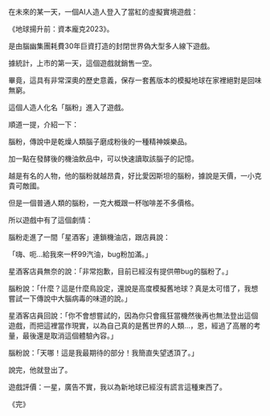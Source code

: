 
在未來的某一天，一個AI人造人登入了當紅的虛擬實境遊戲：

《地球揚升前：資本龐克2023》。

是由腦幽集團耗費30年巨資打造的封閉世界偽大型多人線下遊戲。

據統計，上市的第一天，這個遊戲就銷售一空。

畢竟，這具有非常深奧的歷史意義，保存一套舊版本的模擬地球在家裡絕對是回味無窮。

這個人造人化名「腦粉」進入了遊戲。

順道一提，介紹一下：

腦粉，傳說中是乾燥人類腦子磨成粉後的一種精神娛樂品。

加一點在發酵後的機油飲品中，可以快速讀取該腦子的記憶。

越是有名的人物，他的腦粉就越昂貴，好比愛因斯坦的腦粉，據說是天價，一小克貴可敵國。

但是一個普通人類的腦粉，一克大概跟一杯咖啡差不多價格。

所以遊戲中有了這個劇情：

腦粉走進了一間「星酒客」連鎖機油店，跟店員說：

「嗨、呃…給我來一杯99汽油，bug粉加滿。」

星酒客店員無奈的說：「非常抱歉，目前已經沒有提供帶bug的腦粉了。」

腦粉說：「什麼？這是什麼鳥設定，還說是高度模擬舊地球？真是太可惜了，我想嘗試一下傳說中大腦病毒的味道的說。」

星酒客店員回說：「你不會想嘗試的，因為你只會瘋狂當機然後再也無法登出這個遊戲，而把這裡當作現實，以為自己真的是舊世界的人類…，恩，經過了高層的考量，最後還是取消這個體驗內容。」

腦粉說：「天哪！這是我最期待的部分！我簡直失望透頂了。」

說完，他就登出了。

遊戲評價：一星，廣告不實，我以為新地球已經沒有謊言這種東西了。

《完》